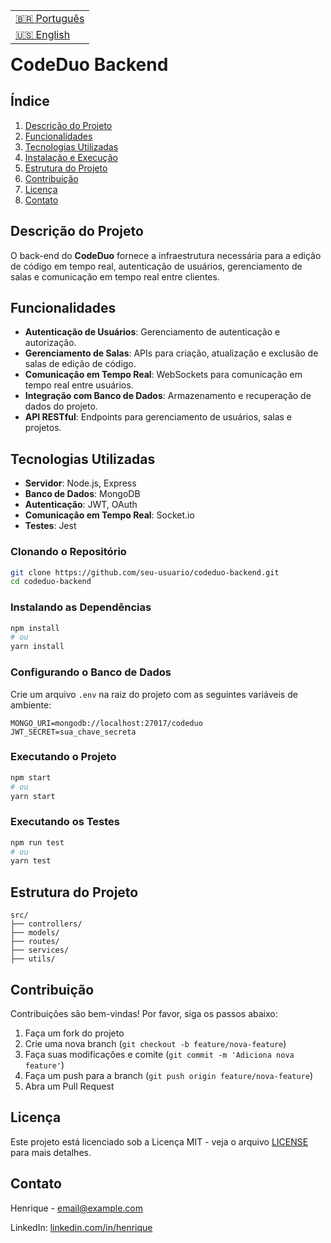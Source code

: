 <table align="right">
  <tr>
    <td>
      <a href="readme-pt.md">🇧🇷 Português</a>
    </td>
  </tr>
  <tr>
    <td>
      <a href="README.md">🇺🇸 English</a>
    </td>
  </tr>
</table>

<br>

# CodeDuo Backend

## Índice

1. [Descrição do Projeto](#descrição-do-projeto)
2. [Funcionalidades](#funcionalidades)
3. [Tecnologias Utilizadas](#tecnologias-utilizadas)
4. [Instalação e Execução](#instalação-e-execução)
5. [Estrutura do Projeto](#estrutura-do-projeto)
6. [Contribuição](#contribuição)
7. [Licença](#licença)
8. [Contato](#contato)

## Descrição do Projeto

O back-end do **CodeDuo** fornece a infraestrutura necessária para a edição de código em tempo real, autenticação de usuários, gerenciamento de salas e comunicação em tempo real entre clientes.

## Funcionalidades

- **Autenticação de Usuários**: Gerenciamento de autenticação e autorização.
- **Gerenciamento de Salas**: APIs para criação, atualização e exclusão de salas de edição de código.
- **Comunicação em Tempo Real**: WebSockets para comunicação em tempo real entre usuários.
- **Integração com Banco de Dados**: Armazenamento e recuperação de dados do projeto.
- **API RESTful**: Endpoints para gerenciamento de usuários, salas e projetos.

## Tecnologias Utilizadas

- **Servidor**: Node.js, Express
- **Banco de Dados**: MongoDB
- **Autenticação**: JWT, OAuth
- **Comunicação em Tempo Real**: Socket.io
- **Testes**: Jest

### Clonando o Repositório

```bash
git clone https://github.com/seu-usuario/codeduo-backend.git
cd codeduo-backend
```

### Instalando as Dependências

```bash
npm install
# ou
yarn install
```

### Configurando o Banco de Dados

Crie um arquivo `.env` na raiz do projeto com as seguintes variáveis de ambiente:

```plaintext
MONGO_URI=mongodb://localhost:27017/codeduo
JWT_SECRET=sua_chave_secreta
```

### Executando o Projeto

```bash
npm start
# ou
yarn start
```

### Executando os Testes

```bash
npm run test
# ou
yarn test
```

## Estrutura do Projeto

```plaintext
src/
├── controllers/
├── models/
├── routes/
├── services/
├── utils/
```

## Contribuição

Contribuições são bem-vindas! Por favor, siga os passos abaixo:

1. Faça um fork do projeto
2. Crie uma nova branch (`git checkout -b feature/nova-feature`)
3. Faça suas modificações e comite (`git commit -m 'Adiciona nova feature'`)
4. Faça um push para a branch (`git push origin feature/nova-feature`)
5. Abra um Pull Request

## Licença

Este projeto está licenciado sob a Licença MIT - veja o arquivo [LICENSE](LICENSE) para mais detalhes.

## Contato

Henrique - [email@example.com](mailto:email@example.com)

LinkedIn: [linkedin.com/in/henrique](https://linkedin.com/in/henrique)
